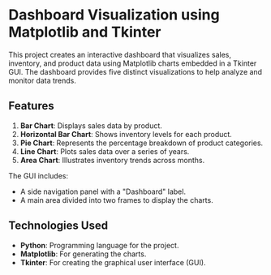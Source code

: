 # Dashboard Visualization using Matplotlib and Tkinter

This project creates an interactive dashboard that visualizes sales, inventory, and product data using Matplotlib charts embedded in a Tkinter GUI. The dashboard provides five distinct visualizations to help analyze and monitor data trends.

## Features

1. **Bar Chart**: Displays sales data by product.
2. **Horizontal Bar Chart**: Shows inventory levels for each product.
3. **Pie Chart**: Represents the percentage breakdown of product categories.
4. **Line Chart**: Plots sales data over a series of years.
5. **Area Chart**: Illustrates inventory trends across months.

The GUI includes:
- A side navigation panel with a "Dashboard" label.
- A main area divided into two frames to display the charts.

## Technologies Used

- **Python**: Programming language for the project.
- **Matplotlib**: For generating the charts.
- **Tkinter**: For creating the graphical user interface (GUI).
